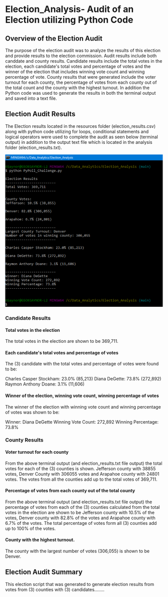 # Election_Analysis- Audit of an Election utilizing Python Code

## Overview of the Election Audit

The purpose of the election audit was to analyze the results of this election and provide results to the election commission. Audit results  include both canddate and county results. Candidate results include the total votes in the election, each candidate's total votes and percentage of votes and the winner of the election that includes winning vote count and winning percentage of vote. County results that were generated include the voter turnout for each county, the percentage of votes from each county out of the total count and the county with the highest turnout.  In addition the Python code was used to generate the results in both the terminal output and saved into a text file.

## Election Audit Results	

The Election results located in the resources folder (election_results.csv) along with python code utilizing for loops, conditional statements and logical operators were used to complete the audit as seen below (terminal output) in addition to the output text file which is located in the analysis folder (election_results.txt).

![Election_Results](https://github.com/y2k600f4/Election_Analysis/blob/main/analysis/election_analysis.png)

### Candidate Results

#### Total votes in the election

The total votes in the election are shown to be 369,711.

#### Each candidate's total votes and percentage of votes

The (3) candidate with the total votes and percentage of votes were found to be:

Charles Casper Stockham: 23.0% (85,213)
Diana DeGette: 73.8% (272,892)
Raymon Anthony Doane: 3.1% (11,606)


#### Winner of the election, winning vote count, winning percentage of votes

The winner of the election with winning vote count and winning percentage of votes was shown to be:

Winner: Diana DeGette
Winning Vote Count: 272,892
Winning Percentage: 73.8%

### County Results

#### Voter turnout for each county

From the above terminal output (and election_results.txt file output) the total votes for each of the (3) counties is shown. Jefferson county with 38855 votes, Denver County with 306055 votes and Arapahoe county with 24801 votes. The votes from all the counties add up to the total votes of 369,711.

#### Percentage of votes from each county out of the total county

From the above terminal output (and election_results.txt file output) the percentage of votes from each of the (3) counties calculated from the total votes in the election are shown to be Jefferson county with 10.5% of the votes, Denver county with 82.8% of the votes and Arapahoe county with 6.7% of the votes. The total percentage of votes form all (3) counties add up to 100% of the votes.

#### County with the highest turnout.

The county with the largest number of votes (306,055) is shown to be Denver.

## Election Audit Summary

This election script that was generated to generate election results from votes from (3) counties with (3) candidates........



